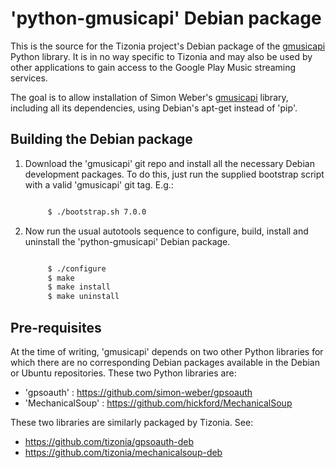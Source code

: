 # 'python-gmusicapi' Debian package

This is the source for the Tizonia project's Debian package of the
[gmusicapi](https://github.com/simon-weber/gmusicapi) Python library. It is in
no way specific to Tizonia and may also be used by other applications to gain
access to the Google Play Music streaming services.

The goal is to allow installation of Simon Weber's
[gmusicapi](https://github.com/simon-weber/gmusicapi) library, including all
its dependencies, using Debian's apt-get instead of 'pip'.

## Building the Debian package

1. Download the 'gmusicapi' git repo and install all the necessary Debian
   development packages. To do this, just run the supplied bootstrap script
   with a valid 'gmusicapi' git tag. E.g.:
   ```bash

        $ ./bootstrap.sh 7.0.0

   ```

2. Now run the usual autotools sequence to configure, build, install and
   uninstall the 'python-gmusicapi' Debian package.
   ```bash

        $ ./configure
        $ make
        $ make install
        $ make uninstall

   ```

## Pre-requisites

At the time of writing, 'gmusicapi' depends on two other Python libraries for
which there are no corresponding Debian packages available in the Debian or
Ubuntu repositories. These two Python libraries are:
- 'gpsoauth' : https://github.com/simon-weber/gpsoauth
- 'MechanicalSoup' : https://github.com/hickford/MechanicalSoup

These two libraries are similarly packaged by Tizonia. See:
- https://github.com/tizonia/gpsoauth-deb
- https://github.com/tizonia/mechanicalsoup-deb
